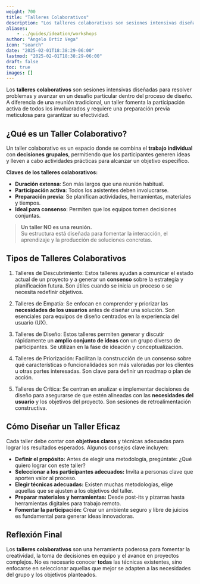 ```yaml
---
weight: 700
title: "Talleres Colaborativos"
description: "Los talleres colaborativos son sesiones intensivas diseñadas para resolver problemas y avanzar en un desafío particular dentro del proceso de diseño."
aliases:
    - ../guides/ideation/workshops
author: "Angelo Ortiz Vega"
icon: "search"
date: "2025-02-01T18:38:29-06:00"
lastmod: "2025-02-01T18:38:29-06:00"
draft: false
toc: true
images: []
---
```


Los **talleres colaborativos** son sesiones intensivas diseñadas para resolver problemas y avanzar en un desafío particular dentro del proceso de diseño. A diferencia de una reunión tradicional, un taller fomenta la participación activa de todos los involucrados y requiere una preparación previa meticulosa para garantizar su efectividad.

## ¿Qué es un Taller Colaborativo?

Un taller colaborativo es un espacio donde se combina el **trabajo individual** con **decisiones grupales**, permitiendo que los participantes generen ideas y lleven a cabo actividades prácticas para alcanzar un objetivo específico.

**Claves de los talleres colaborativos:**
- **Duración extensa**: Son más largos que una reunión habitual.
- **Participación activa**: Todos los asistentes deben involucrarse.
- **Preparación previa**: Se planifican actividades, herramientas, materiales y tiempos.
- **Ideal para consenso**: Permiten que los equipos tomen decisiones conjuntas.

> **Un taller NO es una reunión.**  
> Su estructura está diseñada para fomentar la interacción, el aprendizaje y la producción de soluciones concretas.

## Tipos de Talleres Colaborativos

1. Talleres de Descubrimiento: Estos talleres ayudan a comunicar el estado actual de un proyecto y a generar un **consenso** sobre la estrategia y planificación futura. Son útiles cuando se inicia un proceso o se necesita redefinir objetivos.

2. Talleres de Empatía: Se enfocan en comprender y priorizar las **necesidades de los usuarios** antes de diseñar una solución. Son esenciales para equipos de diseño centrados en la experiencia del usuario (UX).

3. Talleres de Diseño: Estos talleres permiten generar y discutir rápidamente un **amplio conjunto de ideas** con un grupo diverso de participantes. Se utilizan en la fase de ideación y conceptualización.

4. Talleres de Priorización: Facilitan la construcción de un consenso sobre qué características o funcionalidades son más valoradas por los clientes u otras partes interesadas. Son clave para definir un roadmap o plan de acción.

5. Talleres de Crítica: Se centran en analizar e implementar decisiones de diseño para asegurarse de que estén alineadas con las **necesidades del usuario** y los objetivos del proyecto. Son sesiones de retroalimentación constructiva.

## Cómo Diseñar un Taller Eficaz

Cada taller debe contar con **objetivos claros** y técnicas adecuadas para lograr los resultados esperados. Algunos consejos clave incluyen:

- **Definir el propósito:** Antes de elegir una metodología, pregúntate: ¿Qué quiero lograr con este taller?  
- **Seleccionar a los participantes adecuados:** Invita a personas clave que aporten valor al proceso.  
- **Elegir técnicas adecuadas:** Existen muchas metodologías, elige aquellas que se ajusten a los objetivos del taller.  
- **Preparar materiales y herramientas:** Desde post-its y pizarras hasta herramientas digitales para trabajo remoto.  
- **Fomentar la participación:** Crear un ambiente seguro y libre de juicios es fundamental para generar ideas innovadoras.  


## Reflexión Final

Los **talleres colaborativos** son una herramienta poderosa para fomentar la creatividad, la toma de decisiones en equipo y el avance en proyectos complejos. No es necesario conocer **todas** las técnicas existentes, sino enfocarse en seleccionar aquellas que mejor se adapten a las necesidades del grupo y los objetivos planteados.
